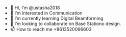 - 👋 Hi, I’m @ustasha2018
- 👀 I’m interested in Communication
- 🌱 I’m currently learning Digital Beamforming 
- 💞️ I’m looking to collaborate on Base Stationo design.
- 📫 How to reach me +8613520096603

<!---
ustasha2018/ustasha2018 is a ✨ special ✨ repository because its `README.md` (this file) appears on your GitHub profile.
You can click the Preview link to take a look at your changes.
--->
